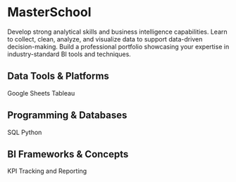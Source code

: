 # MasterSchool
Develop strong analytical skills and business intelligence capabilities. Learn to collect, clean, analyze, and visualize data to support data-driven decision-making. Build a professional portfolio showcasing your expertise in industry-standard BI tools and techniques.
## Data Tools & Platforms
Google Sheets
Tableau
## Programming & Databases
SQL
Python
## BI Frameworks & Concepts
KPI Tracking and Reporting
